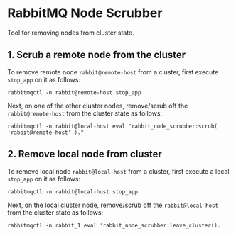 # RabbitMQ Node Scrubber

Tool for removing nodes from cluster state.

## 1. Scrub a remote node from the cluster

To remove remote node `rabbit@remote-host` from a cluster, first execute `stop_app` on it as follows:

```
rabbitmqctl -n rabbit@remote-host stop_app
```

Next, on one of the other cluster nodes, remove/scrub off the `rabbit@remote-host` from the cluster state as follows:


```
rabbitmqctl -n rabbit@local-host eval "rabbit_node_scrubber:scrub( 'rabbit@remote-host' )."

```

## 2. Remove local node from cluster

To remove local node `rabbit@local-host` from a cluster, first execute a local `stop_app` on it as follows:

```
rabbitmqctl -n rabbit@local-host stop_app
```

Next, on the local cluster node, remove/scrub off the `rabbit@local-host` from the cluster state as follows:

```
rabbitmqctl -n rabbit_1 eval 'rabbit_node_scrubber:leave_cluster().'
```
